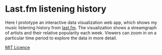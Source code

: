 # Last.fm listening history

Here I prototype an interactive data visualization web app,
which shows my music listening history from [last.fm](https://last.fm).
The visualization shows a streamgraph of artists and their relative popularity each week. Viewers can zoom in on a particular time period to explore the data in more detail.

[MIT Licence](./LICENCE)
